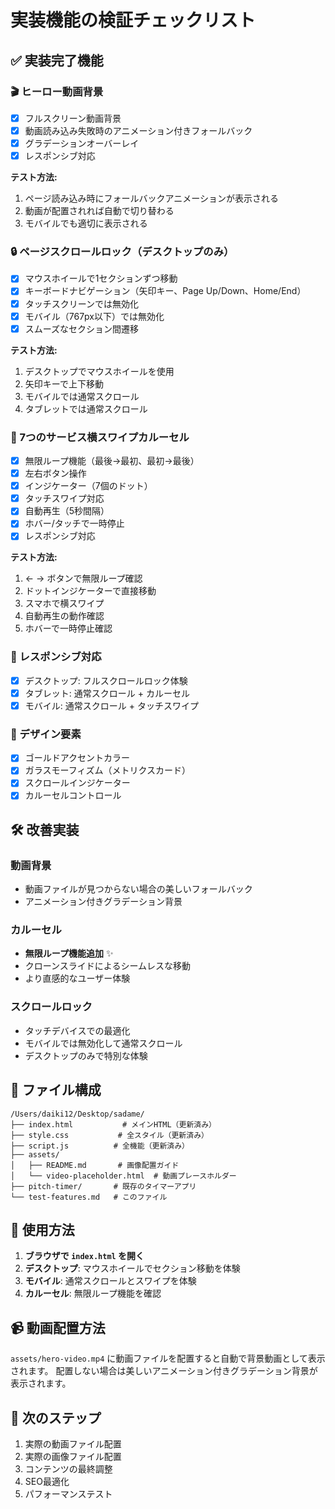 # 実装機能の検証チェックリスト

## ✅ 実装完了機能

### 🎬 ヒーロー動画背景
- [x] フルスクリーン動画背景
- [x] 動画読み込み失敗時のアニメーション付きフォールバック
- [x] グラデーションオーバーレイ
- [x] レスポンシブ対応

**テスト方法:**
1. ページ読み込み時にフォールバックアニメーションが表示される
2. 動画が配置されれば自動で切り替わる
3. モバイルでも適切に表示される

### 🔒 ページスクロールロック（デスクトップのみ）
- [x] マウスホイールで1セクションずつ移動
- [x] キーボードナビゲーション（矢印キー、Page Up/Down、Home/End）
- [x] タッチスクリーンでは無効化
- [x] モバイル（767px以下）では無効化
- [x] スムーズなセクション間遷移

**テスト方法:**
1. デスクトップでマウスホイールを使用
2. 矢印キーで上下移動
3. モバイルでは通常スクロール
4. タブレットでは通常スクロール

### 🔄 7つのサービス横スワイプカルーセル
- [x] 無限ループ機能（最後→最初、最初→最後）
- [x] 左右ボタン操作
- [x] インジケーター（7個のドット）
- [x] タッチスワイプ対応
- [x] 自動再生（5秒間隔）
- [x] ホバー/タッチで一時停止
- [x] レスポンシブ対応

**テスト方法:**
1. ← → ボタンで無限ループ確認
2. ドットインジケーターで直接移動
3. スマホで横スワイプ
4. 自動再生の動作確認
5. ホバーで一時停止確認

### 📱 レスポンシブ対応
- [x] デスクトップ: フルスクロールロック体験
- [x] タブレット: 通常スクロール + カルーセル
- [x] モバイル: 通常スクロール + タッチスワイプ

### 🎨 デザイン要素
- [x] ゴールドアクセントカラー
- [x] ガラスモーフィズム（メトリクスカード）
- [x] スクロールインジケーター
- [x] カルーセルコントロール

## 🛠️ 改善実装

### 動画背景
- 動画ファイルが見つからない場合の美しいフォールバック
- アニメーション付きグラデーション背景

### カルーセル
- **無限ループ機能追加** ✨
- クローンスライドによるシームレスな移動
- より直感的なユーザー体験

### スクロールロック
- タッチデバイスでの最適化
- モバイルでは無効化して通常スクロール
- デスクトップのみで特別な体験

## 📂 ファイル構成

```
/Users/daiki12/Desktop/sadame/
├── index.html           # メインHTML（更新済み）
├── style.css           # 全スタイル（更新済み）
├── script.js          # 全機能（更新済み）
├── assets/
│   ├── README.md       # 画像配置ガイド
│   └── video-placeholder.html  # 動画プレースホルダー
├── pitch-timer/       # 既存のタイマーアプリ
└── test-features.md   # このファイル
```

## 🚀 使用方法

1. **ブラウザで `index.html` を開く**
2. **デスクトップ**: マウスホイールでセクション移動を体験
3. **モバイル**: 通常スクロールとスワイプを体験
4. **カルーセル**: 無限ループ機能を確認

## 📹 動画配置方法

`assets/hero-video.mp4` に動画ファイルを配置すると自動で背景動画として表示されます。
配置しない場合は美しいアニメーション付きグラデーション背景が表示されます。

## 🎯 次のステップ

1. 実際の動画ファイル配置
2. 実際の画像ファイル配置
3. コンテンツの最終調整
4. SEO最適化
5. パフォーマンステスト